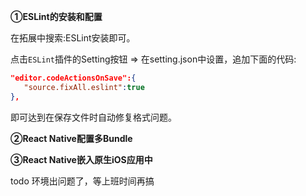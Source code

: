 **①ESLint的安装和配置**

在拓展中搜索:ESLint安装即可。

点击`ESLint`插件的Setting按钮 => 在setting.json中设置，追加下面的代码:

```json
"editor.codeActionsOnSave":{
   "source.fixAll.eslint":true
},
```

即可达到在保存文件时自动修复格式问题。

**②React Native配置多Bundle**

**③React Native嵌入原生iOS应用中**

todo 环境出问题了，等上班时间再搞

